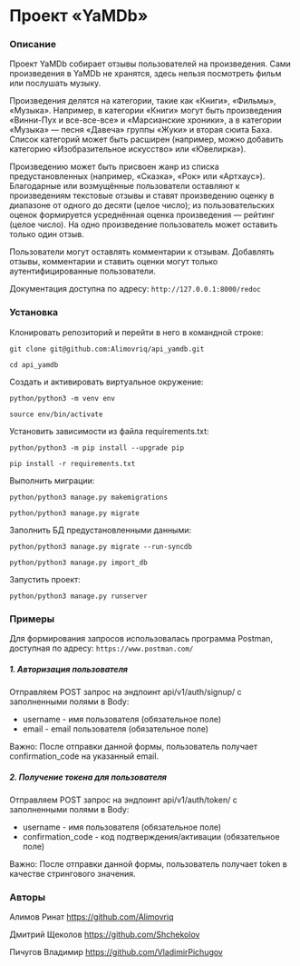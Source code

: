 # Проект «YaMDb»

### Описание
Проект YaMDb собирает отзывы пользователей на произведения. Сами произведения в YaMDb не хранятся, здесь нельзя посмотреть фильм или послушать музыку.

Произведения делятся на категории, такие как «Книги», «Фильмы», «Музыка». Например, в категории «Книги» могут быть произведения «Винни-Пух и все-все-все» и «Марсианские хроники», а в категории «Музыка» — песня «Давеча» группы «Жуки» и вторая сюита Баха. Список категорий может быть расширен (например, можно добавить категорию «Изобразительное искусство» или «Ювелирка»). 

Произведению может быть присвоен жанр из списка предустановленных (например, «Сказка», «Рок» или «Артхаус»). 
Благодарные или возмущённые пользователи оставляют к произведениям текстовые отзывы и ставят произведению оценку в диапазоне от одного до десяти (целое число); из пользовательских оценок формируется усреднённая оценка произведения — рейтинг (целое число). На одно произведение пользователь может оставить только один отзыв.

Пользователи могут оставлять комментарии к отзывам.
Добавлять отзывы, комментарии и ставить оценки могут только аутентифицированные пользователи.

Документация доступна по адресу: ```http://127.0.0.1:8000/redoc```

### Установка
Клонировать репозиторий и перейти в него в командной строке:

```
git clone git@github.com:Alimovriq/api_yamdb.git
```

```
cd api_yamdb
```

Cоздать и активировать виртуальное окружение:

```
python/python3 -m venv env
```

```
source env/bin/activate
```

Установить зависимости из файла requirements.txt:

```
python/python3 -m pip install --upgrade pip
```

```
pip install -r requirements.txt
```

Выполнить миграции:

```
python/python3 manage.py makemigrations
```
```
python/python3 manage.py migrate
```

Заполнить БД предустановленными данными:

```
python/python3 manage.py migrate --run-syncdb
```
```
python/python3 manage.py import_db
```

Запустить проект:

```
python/python3 manage.py runserver
```

### Примеры
Для формирования запросов использовалась программа Postman, доступная по адресу: ```https://www.postman.com/```

##### 1. Авторизация пользователя
Отправляем POST запрос на эндпоинт api/v1/auth/signup/ с заполненными полями в Body:
- username - имя пользователя (обязательное поле)
- email - email пользователя (обязательное поле)

Важно:
После отправки данной формы, пользователь получает confirmation_code на указанный email.

##### 2. Получение токена для пользователя
Отправляем POST запрос на эндпоинт api/v1/auth/token/ с заполненными полями в Body:
- username - имя пользователя (обязательное поле)
- confirmation_code - код подтверждения/активации (обязательное поле)

Важно:
После отправки данной формы, пользователь получает token в качестве стрингового значения.

### Авторы
Алимов Ринат
https://github.com/Alimovriq

Дмитрий Щеколов
https://github.com/Shchekolov

Пичугов Владимир
https://github.com/VladimirPichugov